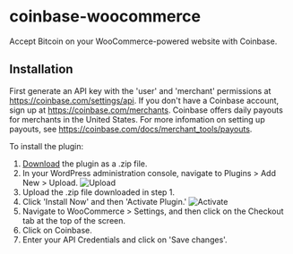 coinbase-woocommerce
====================

Accept Bitcoin on your WooCommerce-powered website with Coinbase.

## Installation

First generate an API key with the 'user' and 'merchant' permissions at https://coinbase.com/settings/api. If you don't have a Coinbase account, sign up at https://coinbase.com/merchants. Coinbase offers daily payouts for merchants in the United States. For more infomation on setting up payouts, see https://coinbase.com/docs/merchant_tools/payouts.

To install the plugin:

1. [Download](https://github.com/coinbase/coinbase-woocommerce/archive/master.zip) the plugin as a .zip file.
2. In your WordPress administration console, navigate to Plugins > Add New > Upload. ![Upload](http://i.imgur.com/5TEbBaF.png)
3. Upload the .zip file downloaded in step 1.
4. Click 'Install Now' and then 'Activate Plugin.' ![Activate](http://i.imgur.com/j8IzyJm.png)
5. Navigate to WooCommerce > Settings, and then click on the Checkout tab at the top of the screen.
6. Click on Coinbase.
7. Enter your API Credentials and click on 'Save changes'.
